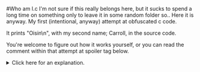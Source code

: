#Who am I.c
I'm not sure if this really belongs here, but it sucks to spend a long time on something only to leave it in some random folder so.. Here it is anyway. My first (intentional, anyway) attempt at obfuscated c code.

It prints "Oisin\n", with my second name; Carroll, in the source code. 

You're welcome to figure out how it works yourself, or you can read the comment within that attempt at spoiler tag below.

 <details> 
  <summary>Click here for an explanation.</summary>
   *  The characters come from a 6th order polynomial equation, the function prints one letter per recursion, increasing the value subbed in each time. I used an on-line maths engine (not wolfram-alpha, I can't remember what it was atm.) to generate it from some a series of simple ```a + bx + cx^2 + dx^3 +....= assci value``` equasions.

   *  ```((-~_<<_/_<<_/_)/' ')?``` on the first line means: ```if((x+1)*4/32)``` which is equilanent to ```if(x!=7)```. This stops the looping.
   
   *  ```_``` is actually a variable name, and is the only variable in the program. It's declared as an int in the main function header since that's the default. It throws a warning, but it works.

   *  ```-~x``` is the same as ```x+1```. (Because of two's complement.. or something? I just stole it from somewhere.)
</details>

